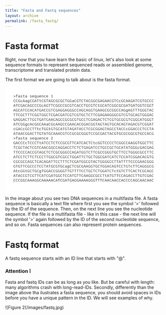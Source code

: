 ```yaml
---
title: "Fasta and Fastq sequences"
layout: archive
permalink: /fasta_fastq/
---  
```


# Fasta format

Right, now that you have learn the basic of linux, let's also look at some sequence formats to represent sequenced reads or assembled genome, transcriptome and translated protein data.

The first format we are going to talk about is the fasta format.

![Figure 1](/images/fasta.png)



In the image about you see two DNA sequences in a multifasta file. A fasta sequence is basically a text file where first you see the symbol '>' followed by the ID of the sequence. Then, on the next line you see the nucleotide sequence. If the file is a multifasta file - like in this case - the next line will the symbol '>' again followed by the ID of the second nucleotide sequence, and so on. Fasta sequences can also represent protein sequences. 


# Fastq format

A fastq sequence starts with an ID line that starts with "@". 




### Attention :grey_exclamation: 

Fasta and fastq IDs can be as long as you like. But be careful with length: many algorithms crash with long-read-IDs. Secondly, differently than the image above tha ilustrates a fasta sequence, you should avoid spaces in IDs before you have a unique pattern in the ID. We will see examples of why.


![Figure 2(/images/fastq.jpg)


